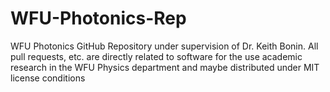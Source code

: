 # WFU-Photonics-Rep
WFU Photonics GitHub Repository under supervision of Dr. Keith Bonin. All pull requests, etc. are directly related to software for the use academic research in the WFU Physics department and maybe distributed under MIT license conditions

